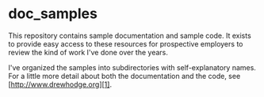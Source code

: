 # doc_samples

This repository contains sample documentation and sample code.  It exists to provide easy access to these resources for prospective employers to review the kind of work I've done over the years.

I've organized the samples into subdirectories with self-explanatory names.  For a little more detail about both the documentation and the code, see [http://www.drewhodge.org][1].

[1]:	http://www.drewhodge.org "drewhodge.org"
